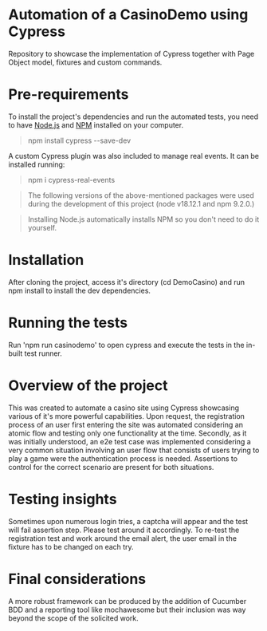 #  Automation of a CasinoDemo using Cypress
Repository to showcase the implementation of Cypress together with Page Object model, fixtures and custom commands.

#  Pre-requirements
To install the project's dependencies and run the automated tests, you need to have [Node.js](https://nodejs.org/en/) and [NPM](https://www.npmjs.com/) installed on your computer.
> npm install cypress --save-dev

A custom Cypress plugin was also included to manage real events. It can be installed running:

> npm i cypress-real-events

> The following versions of the above-mentioned packages were used during the development of this project (node v18.12.1 and npm 9.2.0.)

> Installing Node.js automatically installs NPM so you don't need to do it yourself.

#  Installation
After cloning the project, access it's directory (cd DemoCasino) and run npm install to install the dev dependencies.

#  Running the tests
Run 'npm run casinodemo' to open cypress and execute the tests in the in-built test runner.

# Overview of the project
This was created to automate a casino site using Cypress showcasing various of it's more powerful capabilities.
Upon request, the registration process of an user first entering the site was automated considering an atomic flow and testing
only one functionality at the time.
Secondly, as it was initially understood, an e2e test case was implemented considering a very common situation involving an user flow that consists of users trying to play a game were the authentication process is needed.
Assertions to control for the correct scenario are present for both situations.

# Testing insights
Sometimes upon numerous login tries, a captcha will appear and the test will fail assertion step. Please test around it accordingly.
To re-test the registration test and work around the email alert, the user email in the fixture has to be changed on each try.

# Final considerations
A more robust framework can be produced by the addition of Cucumber BDD and a reporting tool like mochawesome but their inclusion was way
beyond the scope of the solicited work.
